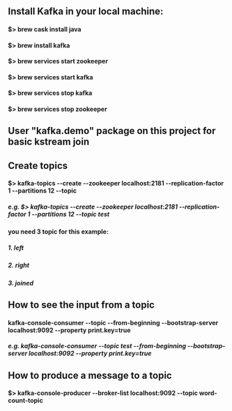 
## Install Kafka in your local machine: ##

#### $> brew cask install java ####
#### $> brew install kafka ####
#### $> brew services start zookeeper ####
#### $> brew services start kafka ####
#### $> brew services stop kafka ####
#### $> brew services stop zookeeper  ####


## User "kafka.demo" package on this project for basic kstream join ##


## Create topics ##

#### $> kafka-topics --create --zookeeper localhost:2181 --replication-factor 1 --partitions 12 --topic <name of the topic> ####
##### e.g. $> kafka-topics --create --zookeeper localhost:2181 --replication-factor 1 --partitions 12 --topic test #####
#### you need 3 topic for this example: ####
##### 1. left #####
##### 2. right #####
##### 3. joined #####
  

## How to see the input from a topic ##

#### kafka-console-consumer --topic <topic name> --from-beginning --bootstrap-server localhost:9092 --property print.key=true #### 
##### e.g. kafka-console-consumer --topic test --from-beginning --bootstrap-server localhost:9092 --property print.key=true #####


## How to produce a message to a topic ##

#### $> kafka-console-producer --broker-list localhost:9092 --topic word-count-topic ####


